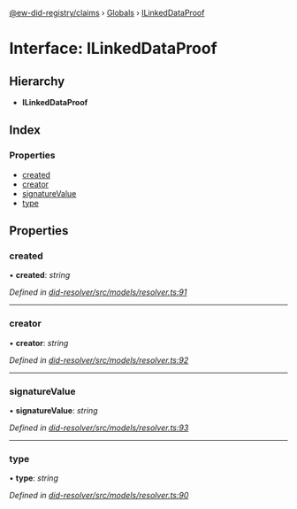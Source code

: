 [@ew-did-registry/claims](../README.md) › [Globals](../globals.md) › [ILinkedDataProof](ilinkeddataproof.md)

# Interface: ILinkedDataProof

## Hierarchy

* **ILinkedDataProof**

## Index

### Properties

* [created](ilinkeddataproof.md#created)
* [creator](ilinkeddataproof.md#creator)
* [signatureValue](ilinkeddataproof.md#signaturevalue)
* [type](ilinkeddataproof.md#type)

## Properties

###  created

• **created**: *string*

*Defined in [did-resolver/src/models/resolver.ts:91](https://github.com/energywebfoundation/ew-did-registry/blob/9796cd6/packages/did-resolver/src/models/resolver.ts#L91)*

___

###  creator

• **creator**: *string*

*Defined in [did-resolver/src/models/resolver.ts:92](https://github.com/energywebfoundation/ew-did-registry/blob/9796cd6/packages/did-resolver/src/models/resolver.ts#L92)*

___

###  signatureValue

• **signatureValue**: *string*

*Defined in [did-resolver/src/models/resolver.ts:93](https://github.com/energywebfoundation/ew-did-registry/blob/9796cd6/packages/did-resolver/src/models/resolver.ts#L93)*

___

###  type

• **type**: *string*

*Defined in [did-resolver/src/models/resolver.ts:90](https://github.com/energywebfoundation/ew-did-registry/blob/9796cd6/packages/did-resolver/src/models/resolver.ts#L90)*
